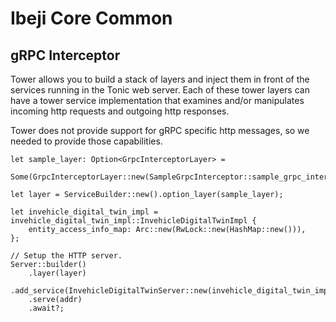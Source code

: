 # Ibeji Core Common

## gRPC Interceptor

Tower allows you to build a stack of layers and inject them in front of the services running in the Tonic web server.
Each of these tower layers can have a tower service implementation that examines and/or manipulates incoming http requests and outgoing http responses.

Tower does not provide support for gRPC specific http messages, so we needed to provide those capabilities.



    let sample_layer: Option<GrpcInterceptorLayer> =
        Some(GrpcInterceptorLayer::new(SampleGrpcInterceptor::sample_grpc_interceptor_factory));

    let layer = ServiceBuilder::new().option_layer(sample_layer);

    let invehicle_digital_twin_impl = invehicle_digital_twin_impl::InvehicleDigitalTwinImpl {
        entity_access_info_map: Arc::new(RwLock::new(HashMap::new())),
    };

    // Setup the HTTP server.
    Server::builder()
        .layer(layer)
        .add_service(InvehicleDigitalTwinServer::new(invehicle_digital_twin_impl))
        .serve(addr)
        .await?;

